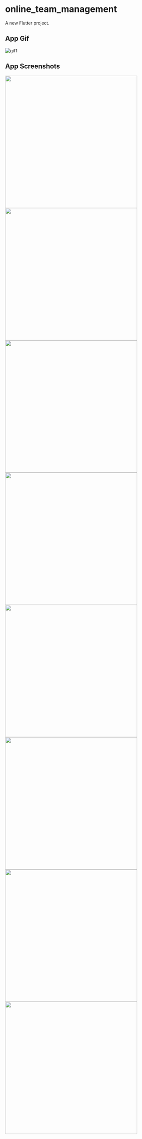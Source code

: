 # online_team_management

A new Flutter project.

## App Gif

![gif1](assets/appAssets/otvideo2.gif)

## App Screenshots

<img src="assets/appAssets/ss1.png" width="425"/> <img src="assets/appAssets/ss2.png" width="425"/>
<img src="assets/appAssets/ss3.png" width="425"/> <img src="assets/appAssets/ss4.png" width="425"/>
<img src="assets/appAssets/ss5.png" width="425"/> <img src="assets/appAssets/ss6.png" width="425"/>
<img src="assets/appAssets/ss7.png" width="425"/> <img src="assets/appAssets/ss8.png" width="425"/>

